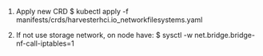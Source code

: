 1. Apply new CRD
    $ kubectl apply -f manifests/crds/harvesterhci.io_networkfilesystems.yaml

2. If not use storage network, on node have:
    $ sysctl -w net.bridge.bridge-nf-call-iptables=1
